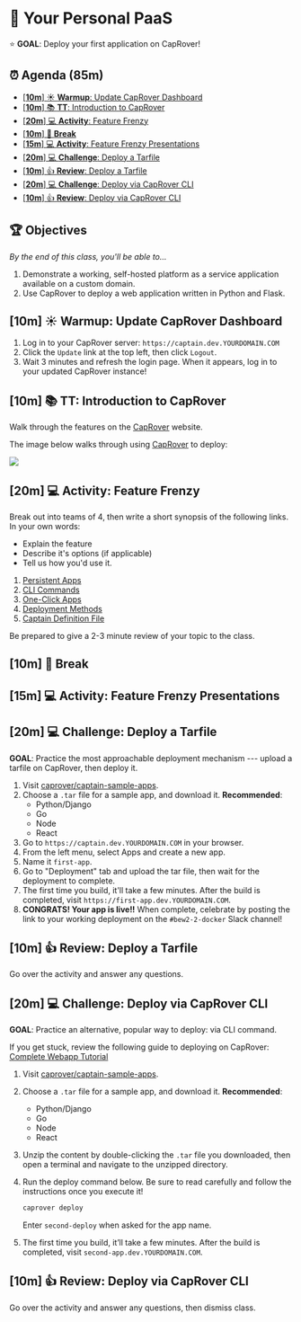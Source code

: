 <!-- Run as a slideshow: reveal-md README.md -w -->
# 🐳 Your Personal PaaS

⭐️ **GOAL**: Deploy your first application on CapRover!

<!-- omit in toc -->
## ⏰ Agenda (85m)

- [[**10m**] ☀️ **Warmup**: Update CapRover Dashboard](#10m-️-warmup-update-caprover-dashboard)
- [[**10m**] 📚 **TT**: Introduction to CapRover](#10m--tt-introduction-to-caprover)
- [[**20m**] 💻 **Activity**: Feature Frenzy](#20m--activity-feature-frenzy)
- [[**10m**] 🌴 **Break**](#10m--break)
- [[**15m**] 💻 **Activity**: Feature Frenzy Presentations](#15m--activity-feature-frenzy-presentations)
- [[**20m**] 💻 **Challenge**: Deploy a Tarfile](#20m--challenge-deploy-a-tarfile)
- [[**10m**] 👍 **Review**: Deploy a Tarfile](#10m--review-deploy-a-tarfile)
- [[**20m**] 💻 **Challenge**: Deploy via CapRover CLI](#20m--challenge-deploy-via-caprover-cli)
- [[**10m**] 👍 **Review**: Deploy via CapRover CLI](#10m--review-deploy-via-caprover-cli)

<!-- > -->

<!-- omit in toc -->
## 🏆 Objectives

*By the end of this class, you'll be able to&hellip;*

1. Demonstrate a working, self-hosted platform as a service application available on a custom domain.
1. Use CapRover to deploy a web application written in Python and Flask.

<!-- > -->

## [**10m**] ☀️ **Warmup**: Update CapRover Dashboard

1. Log in to your CapRover server: `https://captain.dev.YOURDOMAIN.COM`
1. Click the `Update` link at the top left, then click `Logout`.
1. Wait 3 minutes and refresh the login page. When it appears, log in to your updated CapRover instance!

## [**10m**] 📚 **TT**: Introduction to CapRover

Walk through the features on the [CapRover] website.

The image below walks through using [CapRover] to deploy:

<p><img src="https://caprover.com/img/captain-in-one-picture.png"></p>

<!-- > -->

## [**20m**] 💻 **Activity**: Feature Frenzy

Break out into teams of 4, then write a short synopsis of the following links. In your own words:

- Explain the feature
- Describe it's options (if applicable)
- Tell us how you'd use it.

1. [Persistent Apps](https://caprover.com/docs/persistent-apps.html)
1. [CLI Commands](https://caprover.com/docs/cli-commands.html)
1. [One-Click Apps](https://caprover.com/docs/one-click-apps.html)
1. [Deployment Methods](https://caprover.com/docs/deployment-methods.html)
1. [Captain Definition File](https://caprover.com/docs/captain-definition-file.html)

Be prepared to give a 2-3 minute review of your topic to the class.

<!-- > -->

## [**10m**] 🌴 **Break**

<!-- > -->

## [**15m**] 💻 **Activity**: Feature Frenzy Presentations

<!-- > -->

## [**20m**] 💻 **Challenge**: Deploy a Tarfile

**GOAL**: Practice the most approachable deployment mechanism --- upload a tarfile on CapRover, then deploy it.

1. Visit [caprover/captain-sample-apps](https://github.com/caprover/caprover/tree/master/captain-sample-apps).
1. Choose a `.tar` file for a sample app, and download it. **Recommended**:
   - Python/Django
   - Go
   - Node
   - React
1. Go to `https://captain.dev.YOURDOMAIN.COM` in your browser.
1. From the left menu, select Apps and create a new app.
1. Name it `first-app`.
1. Go to "Deployment" tab and upload the tar file, then wait for the deployment to complete.
1. The first time you build, it'll take a few minutes. After the build is completed, visit `https://first-app.dev.YOURDOMAIN.COM`.
1. **CONGRATS! Your app is live!!** When complete, celebrate by posting the link to your working deployment on the `#bew2-2-docker` Slack channel!

<!-- > -->

## [**10m**] 👍 **Review**: Deploy a Tarfile

Go over the activity and answer any questions.

<!-- > -->

## [**20m**] 💻 **Challenge**: Deploy via CapRover CLI

**GOAL**: Practice an alternative, popular way to deploy: via CLI command.

If you get stuck, review the following guide to deploying on CapRover: [Complete Webapp Tutorial](https://caprover.com/docs/complete-webapp-tutorial.html)

1. Visit [caprover/captain-sample-apps](http://github.com/caprover/caprover/tree/master/captain-sample-apps).
1. Choose a `.tar` file for a sample app, and download it. **Recommended**:
   - Python/Django
   - Go
   - Node
   - React
1. Unzip the content by double-clicking the `.tar` file you downloaded, then open a terminal and navigate to the unzipped directory.
1. Run the deploy command below. Be sure to read carefully and follow the instructions once you execute it!

    ```sh
    caprover deploy
    ```

    Enter `second-deploy` when asked for the app name.
1. The first time you build, it’ll take a few minutes. After the build is completed, visit `second-app.dev.YOURDOMAIN.COM`.

## [**10m**] 👍 **Review**: Deploy via CapRover CLI

Go over the activity and answer any questions, then dismiss class.

<!-- > -->
<!-- do not edit below this line !-->
[Gradescope]: https://www.gradescope.com/courses/133579
[CapRover]: https://caprover.com
